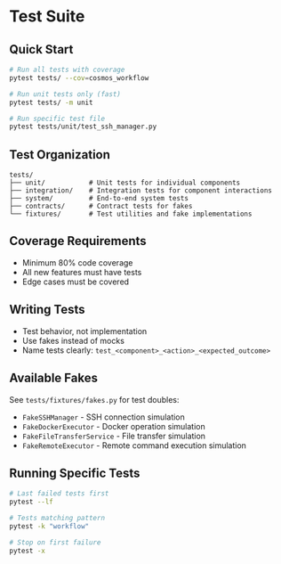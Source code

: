 # Test Suite

## Quick Start

```bash
# Run all tests with coverage
pytest tests/ --cov=cosmos_workflow

# Run unit tests only (fast)
pytest tests/ -m unit

# Run specific test file
pytest tests/unit/test_ssh_manager.py
```

## Test Organization

```
tests/
├── unit/           # Unit tests for individual components
├── integration/    # Integration tests for component interactions
├── system/         # End-to-end system tests
├── contracts/      # Contract tests for fakes
└── fixtures/       # Test utilities and fake implementations
```

## Coverage Requirements
- Minimum 80% code coverage
- All new features must have tests
- Edge cases must be covered

## Writing Tests
- Test behavior, not implementation
- Use fakes instead of mocks
- Name tests clearly: `test_<component>_<action>_<expected_outcome>`

## Available Fakes
See `tests/fixtures/fakes.py` for test doubles:
- `FakeSSHManager` - SSH connection simulation
- `FakeDockerExecutor` - Docker operation simulation
- `FakeFileTransferService` - File transfer simulation
- `FakeRemoteExecutor` - Remote command execution simulation

## Running Specific Tests
```bash
# Last failed tests first
pytest --lf

# Tests matching pattern
pytest -k "workflow"

# Stop on first failure
pytest -x
```
